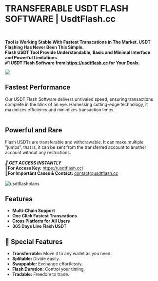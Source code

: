 # TRANSFERABLE USDT FLASH SOFTWARE | UsdtFlash.cc
</br>
 
__Tool is Working Stable With Fastest Transcations in The Market. USDT Flashing Has Never Been This Simple.</br> 
Flash USDT Tool Provide Understandable, Basic and Minimal Interface and Powerful Limitations.</br>
#1 USDT Flash Software from https://usdtflash.cc for Your Deals.__

<a href="https://usdtflash.cc/#purchase">
<img src="ttps://i.ibb.co/myNL0hJ/Z2.png">
</a>

## Fastest Performance
Our USDT Flash Software delivers unrivaled speed, ensuring transactions complete in the blink of an eye. 
Harnessing cutting-edge technology, it maximizes efficiency and minimizes transaction times.</br></br>

## Powerful and Rare
Flash USDTs are transferable and withdrawable. It can make multiple "jumps", that is, it can be sent from the transferred account to another account without any restrictions.
</br></br>
**_🔑 GET ACCESS INSTANTLY_**\
**🛒For Access Key:** https://usdtflash.cc/ \
**👤For Important Cases & Contact:** contact@usdtflash.cc
<br>
<br>
<img src="https://i.ibb.co/FDGbJfY/usdtflasherplans.png" alt="usdtflashplans">


## Features

- **Multi-Chain Support**
- **One Click Fastest Transcations**
- **Cross Platform for All Users** 
- **365 Days Live Flash USDT**

## 💎 Special Features
- **Transferrable:** Move it to any wallet as you need.
- **Splitable:** Divide easily.
- **Swappable:** Exchange effortlessly.
- **Flash Duration:** Control your timing.
- **Tradable:** Freedom to trade.
</br></br>
